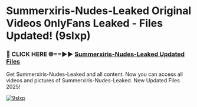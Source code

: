 # Summerxiris-Nudes-Leaked Original Videos 0nlyFans Leaked - Files Updated! (9slxp)

<h3>🔴 CLICK HERE 🌐==►► <a href="https://tinyurl.com/5h6xmrr3" rel="nofollow">Summerxiris-Nudes-Leaked Updated Files</a></h3>

Get Summerxiris-Nudes-Leaked and all content. Now you can access all videos and pictures of Summerxiris-Nudes-Leaked. New Updated Files 2025!

[![9slxp](https://i.imgur.com/KVD873Z.gif)](https://tinyurl.com/5h6xmrr3)

